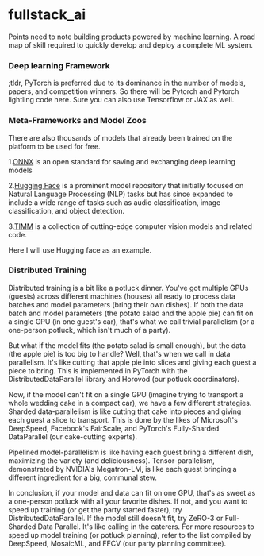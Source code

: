# fullstack_ai
Points need to note building products powered by machine learning. A road map of skill required to quickly develop and deploy a complete ML system. 


### Deep learning Framework
;tldr, PyTorch is preferred due to its dominance in the number of models, papers, and competition winners. So there will be Pytorch and Pytorch lightling code here. Sure you can also use Tensorflow or JAX as well.


### Meta-Frameworks and Model Zoos
There are also thousands of models that already been trained on the platform to be used for free. 

1.[ONNX](https://onnx.ai/) is an open standard for saving and exchanging deep learning models

2.[Hugging Face](https://huggingface.co/) is a prominent model repository that initially focused on Natural Language Processing (NLP) tasks but has since expanded to include a wide range of tasks such as audio classification, image classification, and object detection. 

3.[TIMM](https://github.com/rwightman/pytorch-image-models) is a collection of cutting-edge computer vision models and related code.

Here I will use Hugging face as an example. 

### Distributed Training 

Distributed training is a bit like a potluck dinner. You've got multiple GPUs (guests) across different machines (houses) all ready to process data batches and model parameters (bring their own dishes). If both the data batch and model parameters (the potato salad and the apple pie) can fit on a single GPU (in one guest's car), that's what we call trivial parallelism (or a one-person potluck, which isn't much of a party).

But what if the model fits (the potato salad is small enough), but the data (the apple pie) is too big to handle? Well, that's when we call in data parallelism. It's like cutting that apple pie into slices and giving each guest a piece to bring. This is implemented in PyTorch with the DistributedDataParallel library and Horovod (our potluck coordinators).

Now, if the model can't fit on a single GPU (imagine trying to transport a whole wedding cake in a compact car), we have a few different strategies. Sharded data-parallelism is like cutting that cake into pieces and giving each guest a slice to transport. This is done by the likes of Microsoft's DeepSpeed, Facebook's FairScale, and PyTorch's Fully-Sharded DataParallel (our cake-cutting experts).

Pipelined model-parallelism is like having each guest bring a different dish, maximizing the variety (and deliciousness). Tensor-parallelism, demonstrated by NVIDIA's Megatron-LM, is like each guest bringing a different ingredient for a big, communal stew.

In conclusion, if your model and data can fit on one GPU, that's as sweet as a one-person potluck with all your favorite dishes. If not, and you want to speed up training (or get the party started faster), try DistributedDataParallel. If the model still doesn't fit, try ZeRO-3 or Full-Sharded Data Parallel. It's like calling in the caterers. For more resources to speed up model training (or potluck planning), refer to the list compiled by DeepSpeed, MosaicML, and FFCV (our party planning committee).
